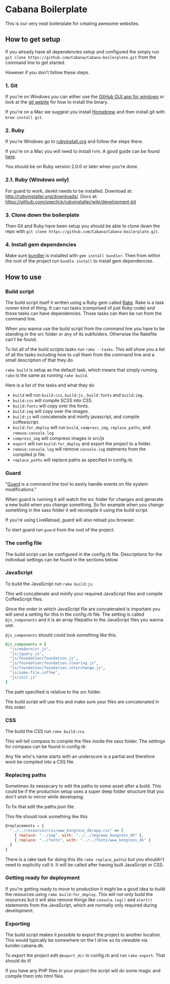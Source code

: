 # Cabana Boilerplate

This is our very neat boilerplate for creating awesome websites.

## How to get setup
If you already have all dependencies setup and configured the simply run `git clone https://github.com/Cabana/Cabana-boilerplate.git` from the command line to get started.

However if you don't follow these steps.

### 1. Git
If you're on Windows you can either use the [GitHub GUI app for windows](http://git-scm.com/downloads/guis) or look at the [git webite](http://git-scm.com/) for how to install the binary.

If you're on a Mac we suggest you install [Homebrew](http://mxcl.github.io/homebrew/) and then install git with `brew install git`.

### 2. Ruby
If you're Windows go to [rubyinstall.org](http://rubyinstaller.org/) and follow the steps there.

If you're on a Mac you will need to install rvm. A good guide can be found [here](http://www.moncefbelyamani.com/how-to-install-xcode-homebrew-git-rvm-ruby-on-mac/).

You should be on Ruby version 2.0.0 or later when you're done.

### 2.1. Ruby (Windows only)
For guard to work, devkit needs to be installed. Download at: http://rubyinstaller.org/downloads/. Docs at: https://github.com/oneclick/rubyinstaller/wiki/development-kit

### 3. Clone down the boilerplate
Then Git and Ruby have been setup you should be able to clone down the repo with `git clone https://github.com/Cabana/Cabana-boilerplate.git`.

### 4. Install gem dependencies
Make sure [bundler](http://gembundler.com/) is installed with `gem install bundler`. Then from within the root of the project run `bundle install` to install gem dependencies.

## How to use
### Build script
The build script itself it written using a Ruby gem called [Rake](http://rake.rubyforge.org/). Rake is a task runner kind of thing. It can run tasks (comprised of just Ruby code) and those tasks can have dependencies. Those tasks can then be run from the command line.

When you wanna use the build script from the command line you have to be standing in the src folder or any of its subfolders. Otherwise the Rakefile can't be found.

To list all of the build scripts tasks run `rake --tasks`. This will show you a list of all the tasks including how to call them from the command line and a small description of that they do.

`rake build` is setup as the default task, which means that simply running `rake` is the same as running `rake build`.

Here is a list of the tasks and what they do

- `build` will run `build:css`, `build:js` , `build:fonts` and `build:img`.
- `build:css` will compile SCSS into CSS.
- `build:fonts` will copy over the fonts.
- `build:img` will copy over the images.
- `build:js` will concatenate and minify javascript, and compile coffeescript.
- `build:for_deploy` will run `build`, `compress_img`, `replace_paths`, and `remove:console.log`
- `compress_img` will compress images in src/js
- `export` will run `build:for_deploy` and export the project to a folder.
- `remove:console.log` will remove `console.log` statments from the compiled js file.
- `replace_paths` will replace paths as specified in config.rb.

### Guard
"[Guard](https://github.com/guard/guard) is a command line tool to easily handle events on file system modifications."

When guard is running it will watch the src folder for changes and generate a new build when you change something. So for example when you change something in the sass folder it will recompile it using the build script.

If you're using LiveReload, guard will also reload you browser.

To start guard run `guard` from the root of the project.

### The config file
The build script can be configured in the config.rb file. Descriptions for the individual settings can be found in the sections below.

### JavaScript
To build the JavaScript run `rake build:js`.

This will concatenate and minify your required JavaScript files and compile CoffeeScript files.

Since the order in which JavaScript file are concatenated is important you will send a setting for this in the config.rb file. The setting is called `@js_components` and it is an array filepaths to the JavaScript files you wanna use.

`@js_components` should could look something like this.

```ruby
@js_components = [
  "js/modernizr.js",
  "js/jquery.js",
  "js/foundation/foundation.js",
  "js/foundation/foundation.clearing.js",
  "js/foundation/foundation.interchange.js",
  "js/some-file.coffee",
  "js/init.js"
]
```

The path specified is relative to the src folder.

The build script will use this and make sure your files are concatenated in this order.

### CSS
The build the CSS run `rake build:css`.

This will tell compass to compile the files inside the sass folder. The settings for compass can be found in config.rb

Any file who's name starts with an underscore is a partial and therefore wont be compiled into a CSS file.

### Replacing paths
Sometimes its nessecary to edit the paths to some asset after a build. This could be if the production setup uses a super deep folder structure that you don't wish to mirror while developing.

To fix that edit the paths.json file.

This file should look something like this

```javascript
@replacements = {
  "../../resources/css/www_kongress_dk/app.css" => [
    { replace: "../img", with: "../../img/www_kongress_dk" },
    { replace: "../fonts", with: "../../fonts/www_kongress_dk" }
  ]
}
```

There is a rake task for doing this (its `rake replace_paths`) but you shouldn't need to explicitly call it. It will be called after having built JavaScript or CSS.

### Getting ready for deployment
If you're getting ready to move to production it might be a good idea to build the resources using `rake build:for_deploy`. This will not only build the resources but it will also remove things like `console.log()` and `alert()` statements from the JavaScript, which are normally only required during development.

### Exporting
The build script makes it possible to export the project to another location. This would typically be somewhere on the I drive so its viewable via kunder.cabana.dk.

To export the project edit `@export_dir` in config.rb and run `rake export`. That should do it!

If you have any PHP files in your project the script will do some magic and compile them into html files.
